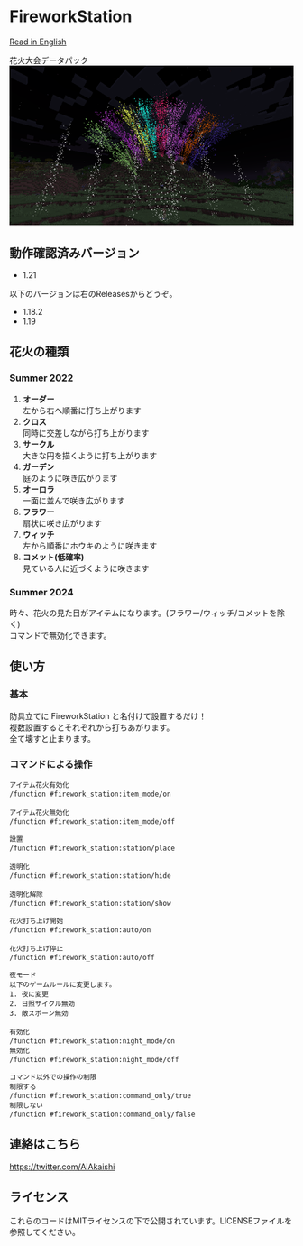 # FireworkStation

[Read in English](README.md)

花火大会データパック
![花火サンプル](sample.png)

## 動作確認済みバージョン

- 1.21

以下のバージョンは右のReleasesからどうぞ。  

- 1.18.2
- 1.19

## 花火の種類

### Summer 2022

1. **オーダー**  
  左から右へ順番に打ち上がります
2. **クロス**  
  同時に交差しながら打ち上がります
3. **サークル**  
  大きな円を描くように打ち上がります
4. **ガーデン**  
  庭のように咲き広がります
5. **オーロラ**  
  一面に並んで咲き広がります
6. **フラワー**  
  扇状に咲き広がります
7. **ウィッチ**  
  左から順番にホウキのように咲きます
8. **コメット(低確率)**  
  見ている人に近づくように咲きます

### Summer 2024

時々、花火の見た目がアイテムになります。(フラワー/ウィッチ/コメットを除く)  
コマンドで無効化できます。

## 使い方

### 基本

防具立てに FireworkStation と名付けて設置するだけ！  
複数設置するとそれぞれから打ちあがります。  
全て壊すと止まります。  

### コマンドによる操作

```mcfunction
アイテム花火有効化
/function #firework_station:item_mode/on
  
アイテム花火無効化
/function #firework_station:item_mode/off
```

```mcfunction
設置
/function #firework_station:station/place
  
透明化
/function #firework_station:station/hide
  
透明化解除
/function #firework_station:station/show
```

```mcfunction
花火打ち上げ開始
/function #firework_station:auto/on
  
花火打ち上げ停止
/function #firework_station:auto/off
```

```mcfunction
夜モード
以下のゲームルールに変更します。
1. 夜に変更
2. 日照サイクル無効
3. 敵スポーン無効
  
有効化
/function #firework_station:night_mode/on
無効化
/function #firework_station:night_mode/off
```

```mcfunction
コマンド以外での操作の制限
制限する
/function #firework_station:command_only/true
制限しない
/function #firework_station:command_only/false
```

## 連絡はこちら

<https://twitter.com/AiAkaishi>

## ライセンス

これらのコードはMITライセンスの下で公開されています。LICENSEファイルを参照してください。
